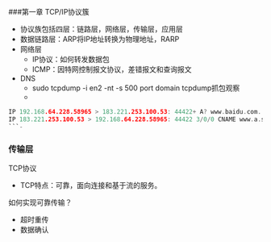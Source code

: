 
###第一章 TCP/IP协议簇
- 协议族包括四层：链路层，网络层，传输层，应用层
- 数据链路层：ARP将IP地址转换为物理地址，RARP
- 网络层
  - IP协议：如何转发数据包
  - ICMP：因特网控制报文协议，差错报文和查询报文
- DNS
  - sudo  tcpdump -i en2 -nt -s 500 port domain  tcpdump抓包观察
  - 
```c
IP 192.168.64.228.58965 > 183.221.253.100.53: 44422+ A? www.baidu.com. (31)
IP 183.221.253.100.53 > 192.168.64.228.58965: 44422 3/0/0 CNAME www.a.shifen.com., A 39.156.66.18, A 39.156.66.14 (90)
```- 


```







### 传输层

TCP协议

- TCP特点：可靠，面向连接和基于流的服务。





如何实现可靠传输？

- 超时重传
- 数据确认

